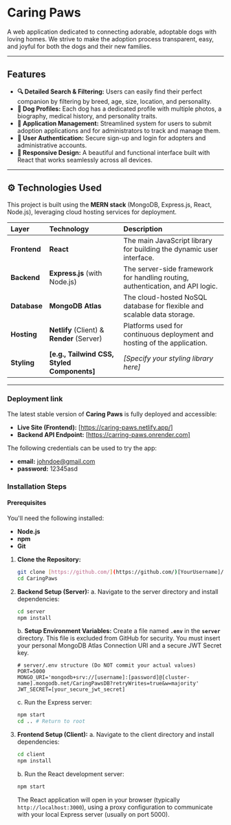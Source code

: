#  Caring Paws

A web application dedicated to connecting adorable, adoptable dogs with loving homes. We strive to make the adoption process transparent, easy, and joyful for both the dogs and their new families.

---

##  Features

* **🔍 Detailed Search & Filtering:** Users can easily find their perfect companion by filtering by breed, age, size, location, and personality.
* **🐶 Dog Profiles:** Each dog has a dedicated profile with multiple photos, a biography, medical history, and personality traits.
* **📝 Application Management:** Streamlined system for users to submit adoption applications and for administrators to track and manage them.
* **👤 User Authentication:** Secure sign-up and login for adopters and administrative accounts.
* **📱 Responsive Design:** A beautiful and functional interface built with React that works seamlessly across all devices.

---

## ⚙️ Technologies Used

This project is built using the **MERN stack** (MongoDB, Express.js, React, Node.js), leveraging cloud hosting services for deployment.

| Layer | Technology | Description |
| :--- | :--- | :--- |
| **Frontend** | **React** | The main JavaScript library for building the dynamic user interface. |
| **Backend** | **Express.js** (with Node.js) | The server-side framework for handling routing, authentication, and API logic. |
| **Database** | **MongoDB Atlas** | The cloud-hosted NoSQL database for flexible and scalable data storage. |
| **Hosting** | **Netlify** (Client) & **Render** (Server) | Platforms used for continuous deployment and hosting of the application. |
| **Styling** | **[e.g., Tailwind CSS, Styled Components]** | *[Specify your styling library here]* |

---

### Deployment link

The latest stable version of **Caring Paws** is fully deployed and accessible:

* **Live Site (Frontend):** [https://caring-paws.netlify.app/]
* **Backend API Endpoint:** [https://carring-paws.onrender.com]

The following credentials can be used to try the app:
* **email:** johndoe@gmail.com
* **password:** 12345asd



### Installation Steps


#### Prerequisites

You'll need the following installed:
* **Node.js** 
* **npm** 
* **Git**


1.  **Clone the Repository:**
    ```bash
    git clone [https://github.com/](https://github.com/)[YourUsername]/CaringPaws.git
    cd CaringPaws
    ```

2.  **Backend Setup (Server):**
    a. Navigate to the server directory and install dependencies:
       ```bash
       cd server
       npm install
       ```
    b. **Setup Environment Variables:** Create a file named **`.env`** in the **`server`** directory. This file is excluded from GitHub for security. You must insert your personal MongoDB Atlas Connection URI and a secure JWT Secret key.
       ```
       # server/.env structure (Do NOT commit your actual values)
       PORT=5000
       MONGO_URI='mongodb+srv://[username]:[password]@[cluster-name].mongodb.net/CaringPawsDB?retryWrites=true&w=majority'
       JWT_SECRET=[your_secure_jwt_secret]
       ```
    c. Run the Express server:
       ```bash
       npm start
       cd .. # Return to root
       ```

3.  **Frontend Setup (Client):**
    a. Navigate to the client directory and install dependencies:
       ```bash
       cd client
       npm install
       ```
    b. Run the React development server:
       ```bash
       npm start
       ```
    The React application will open in your browser (typically `http://localhost:3000`), using a proxy configuration to communicate with your local Express server (usually on port 5000).


